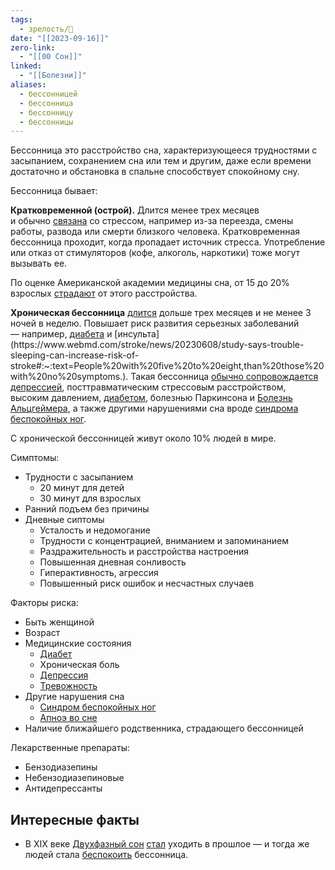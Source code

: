 ```yaml
---
tags:
  - зрелость/🌱
date: "[[2023-09-16]]"
zero-link:
  - "[[00 Сон]]"
linked:
  - "[[Болезни]]"
aliases:
  - бессонницей
  - бессонница
  - бессонницу
  - бессонницы
---
```

 Бессонница это расстройство сна, характеризующееся трудностями с засыпанием, сохранением сна или тем и другим, даже если времени достаточно и обстановка в спальне способствует спокойному сну.

Бессонница бывает:

**Кратковременной (острой).** Длится менее трех месяцев и обычно [связана](https://www.uptodate.com/contents/insomnia-beyond-the-basics#:~:text=Sleeping%20poorly%20or%20not%20enough,percent%20have%20chronic%20sleep%20difficulty) со стрессом, например из-за переезда, смены работы, развода или смерти близкого человека. Кратковременная бессонница проходит, когда пропадает источник стресса. Употребление или отказ от стимуляторов (кофе, алкоголь, наркотики) тоже могут вызывать ее. 

По оценке Американской академии медицины сна, от 15 до 20% взрослых [страдают](https://sleepeducation.org/insomnia-awareness-day-facts-stats/#:~:text=How%20common%20is%20insomnia%20among%20adults%3F%20Here%20are%20the%20numbers%3A%0A%E2%80%A2%2030%20to%2035%25%20have%20brief%20symptoms%20of%20insomnia.%0A%E2%80%A2%2015%20to%2020%25%20have%20a%20short%2Dterm%20insomnia%20disorder%2C%20which%20lasts%20less%20than%20three%20months.%0A%E2%80%A2%2010%25%20have%20a%20chronic%20insomnia%20disorder%2C%20which%20occurs%20at%20least%20three%20times%20per%20week%20for%20at%20least%20three%20months.) от этого расстройства.

**Хроническая бессонница** [длится](https://postnauka.ru/faq/60990) дольше трех месяцев и не менее 3 ночей в неделю. Повышает риск развития серьезных заболеваний — например, [диабета](https://www.niddk.nih.gov/health-information/professionals/diabetes-discoveries-practice/the-impact-of-poor-sleep-on-type-2-diabetes#:~:text=Q%3A%20Can%20sleep%20problems%20or,sleep%20all%20promote%20glucose%20intolerance.) и [инсульта](https://www.webmd.com/stroke/news/20230608/study-says-trouble-sleeping-can-increase-risk-of-stroke#:~:text=People%20with%20five%20to%20eight,than%20those%20with%20no%20symptoms.). Такая бессонница [обычно сопровождается](https://www.uptodate.com/contents/insomnia-beyond-the-basics#:~:text=Sleeping%20poorly%20or%20not%20enough,percent%20have%20chronic%20sleep%20difficulty) [депрессией](Депрессия.md), посттравматическим стрессовым расстройством, высоким давлением, [диабетом](Диабет.md), болезнью Паркинсона и [Болезнь Альцгеймера](Болезнь%20Альцгеймера.md), а также другими нарушениями сна вроде [синдрома](https://ru.wikipedia.org/wiki/%D0%A1%D0%B8%D0%BD%D0%B4%D1%80%D0%BE%D0%BC_%D0%B1%D0%B5%D1%81%D0%BF%D0%BE%D0%BA%D0%BE%D0%B9%D0%BD%D1%8B%D1%85_%D0%BD%D0%BE%D0%B3) [беспокойных ног](Синдром%20беспокойных%20ног.md).

С хронической бессонницей живут около 10% людей в мире.

Симптомы:
- Трудности с засыпанием
	- 20 минут для детей
	- 30 минут для взрослых
- Ранний подъем без причины
- Дневные сиптомы
	- Усталость и недомогание
	- Трудности с концентрацией, вниманием и запоминанием
	- Раздражительность и расстройства настроения
	- Повышенная дневная сонливость
	- Гиперактивность, агрессия
	- Повышенный риск ошибок и несчастных случаев

Факторы риска:
- Быть женщиной
- Возраст
- Медицинские состояния
	- [Диабет](Диабет.md)
	- Хроническая боль
	- [Депрессия](Депрессия.md)
	- [Тревожность](Тревожность.md)
- Другие нарушения сна
	- [Синдром беспокойных ног](Синдром%20беспокойных%20ног.md)
	- [Апноэ во сне](Апноэ%20во%20сне.md)
- Наличие ближайшего родственника, страдающего бессонницей

Лекарственные препараты:
- Бензодиазепины
- Небензодиазепиновые
- Антидепрессанты

## Интересные факты
- В XIX веке [Двухфазный сон](Двухфазный%20сон.md) [стал](https://ottawacitizen.com/health/the-history-of-insomnia-when-waking-up-in-the-middle-of-the-night-was-completely-normal#:~:text=Medical%20books%20show%20that%20insomnia%20emerged%20as%20a%20medical%20problem%20only%20in%20the%20late%2019th%20century%20and%20early%2020th%20century.%20There%20was%20a%20sudden%20epidemic%20of%20insomnia%20in%20the%20early%2020th%20century.) уходить в прошлое — и тогда же людей стала [беспокоить](https://royalsocietypublishing.org/doi/10.1098/rsfs.2019.0074#:~:text=but%20only%20since%20the%20late%2DVictorian%20period%20has%20there%20been%20a%20specific%20diagnostic%20name%20for%20the%20individual%20who%20suffers%20chronically%20from%20insufficient%20sleep.) бессонница.